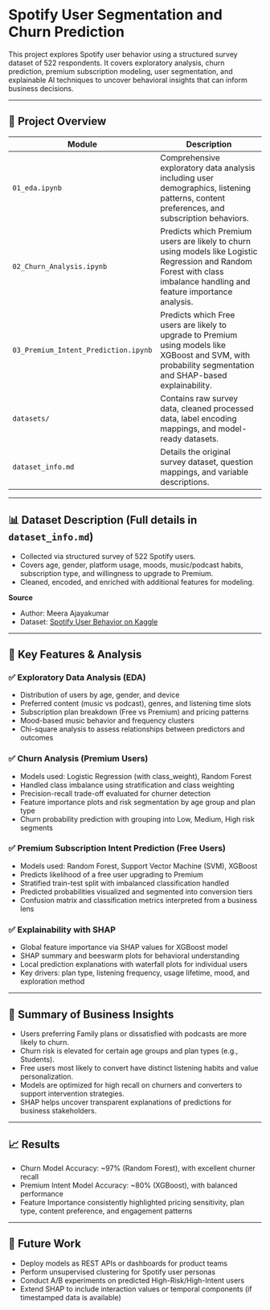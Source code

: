 # Spotify User Segmentation and Churn Prediction

This project explores Spotify user behavior using a structured survey dataset of 522 respondents. It covers exploratory analysis, churn prediction, premium subscription modeling, user segmentation, and explainable AI techniques to uncover behavioral insights that can inform business decisions.

---

## 📁 Project Overview

| Module | Description |
|--------|-------------|
| `01_eda.ipynb` | Comprehensive exploratory data analysis including user demographics, listening patterns, content preferences, and subscription behaviors. |
| `02_Churn_Analysis.ipynb` | Predicts which Premium users are likely to churn using models like Logistic Regression and Random Forest with class imbalance handling and feature importance analysis. |
| `03_Premium_Intent_Prediction.ipynb` | Predicts which Free users are likely to upgrade to Premium using models like XGBoost and SVM, with probability segmentation and SHAP-based explainability. |
| `datasets/` | Contains raw survey data, cleaned processed data, label encoding mappings, and model-ready datasets. |
| `dataset_info.md` | Details the original survey dataset, question mappings, and variable descriptions. |

---

## 📊 Dataset Description (Full details in `dataset_info.md`)

- Collected via structured survey of 522 Spotify users.
- Covers age, gender, platform usage, moods, music/podcast habits, subscription type, and willingness to upgrade to Premium.
- Cleaned, encoded, and enriched with additional features for modeling.

**Source**  
- Author: Meera Ajayakumar  
- Dataset: [Spotify User Behavior on Kaggle](https://www.kaggle.com/datasets/meeraajayakumar/spotify-user-behavior-dataset/data)

---

## 🧠 Key Features & Analysis

### ✅ Exploratory Data Analysis (EDA)
- Distribution of users by age, gender, and device
- Preferred content (music vs podcast), genres, and listening time slots
- Subscription plan breakdown (Free vs Premium) and pricing patterns
- Mood-based music behavior and frequency clusters
- Chi-square analysis to assess relationships between predictors and outcomes

### ✅ Churn Analysis (Premium Users)
- Models used: Logistic Regression (with class_weight), Random Forest
- Handled class imbalance using stratification and class weighting
- Precision-recall trade-off evaluated for churner detection
- Feature importance plots and risk segmentation by age group and plan type
- Churn probability prediction with grouping into Low, Medium, High risk segments

### ✅ Premium Subscription Intent Prediction (Free Users)
- Models used: Random Forest, Support Vector Machine (SVM), XGBoost
- Predicts likelihood of a free user upgrading to Premium
- Stratified train-test split with imbalanced classification handled
- Predicted probabilities visualized and segmented into conversion tiers
- Confusion matrix and classification metrics interpreted from a business lens

### ✅ Explainability with SHAP
- Global feature importance via SHAP values for XGBoost model
- SHAP summary and beeswarm plots for behavioral understanding
- Local prediction explanations with waterfall plots for individual users
- Key drivers: plan type, listening frequency, usage lifetime, mood, and exploration method

---

## 📌 Summary of Business Insights

- Users preferring Family plans or dissatisfied with podcasts are more likely to churn.
- Churn risk is elevated for certain age groups and plan types (e.g., Students).
- Free users most likely to convert have distinct listening habits and value personalization.
- Models are optimized for high recall on churners and converters to support intervention strategies.
- SHAP helps uncover transparent explanations of predictions for business stakeholders.

---

## 📈 Results

- Churn Model Accuracy: ~97% (Random Forest), with excellent churner recall
- Premium Intent Model Accuracy: ~80% (XGBoost), with balanced performance
- Feature Importance consistently highlighted pricing sensitivity, plan type, content preference, and engagement patterns

---

## 🚀 Future Work

- Deploy models as REST APIs or dashboards for product teams
- Perform unsupervised clustering for Spotify user personas
- Conduct A/B experiments on predicted High-Risk/High-Intent users
- Extend SHAP to include interaction values or temporal components (if timestamped data is available)
